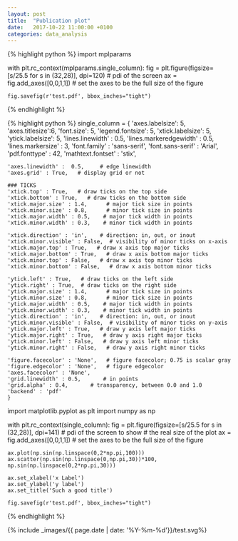 ```yaml
---
layout: post
title:  "Publication plot"
date:   2017-10-22 11:00:00 +0100
categories: data_analysis
---
```

{% highlight python %}
import mplparams

with plt.rc_context(mplparams.single_column):
    fig = plt.figure(figsize=[s/25.5 for s in (32,28)], dpi=120)  # pdi of the screen
    ax = fig.add_axes([0,0,1,1]) # set the axes to be the full size of the figure
    

    fig.savefig(r'test.pdf', bbox_inches="tight")
{% endhighlight %}

{% highlight python %}
single_column = {
    'axes.labelsize': 5,
    'axes.titlesize':6,
    'font.size': 5,
    'legend.fontsize': 5,
    'xtick.labelsize': 5,
    'ytick.labelsize': 5,
    'lines.linewidth' : 0.5,
    'lines.markeredgewidth' : 0.5,
    'lines.markersize' : 3,
    'font.family' : 'sans-serif',
    'font.sans-serif' : 'Arial',
    'pdf.fonttype' : 42,
    'mathtext.fontset' : 'stix',

    'axes.linewidth' :  0.5,     # edge linewidth
    'axes.grid' : True,   # display grid or not

    ### TICKS
    'xtick.top' : True,   # draw ticks on the top side
    'xtick.bottom' : True,   # draw ticks on the bottom side
    'xtick.major.size' : 1.4,      # major tick size in points
    'xtick.minor.size' : 0.8,      # minor tick size in points
    'xtick.major.width' : 0.5,    # major tick width in points
    'xtick.minor.width' : 0.3,    # minor tick width in points

    'xtick.direction' : 'in',    # direction: in, out, or inout
    'xtick.minor.visible' : False,  # visibility of minor ticks on x-axis
    'xtick.major.top' : True,   # draw x axis top major ticks
    'xtick.major.bottom' : True,   # draw x axis bottom major ticks
    'xtick.minor.top' : False,   # draw x axis top minor ticks
    'xtick.minor.bottom' : False,   # draw x axis bottom minor ticks

    'ytick.left' : True,   # draw ticks on the left side
    'ytick.right' : True,  # draw ticks on the right side
    'ytick.major.size' : 1.4,      # major tick size in points
    'ytick.minor.size' : 0.8,      # minor tick size in points
    'ytick.major.width' : 0.5,    # major tick width in points
    'ytick.minor.width' : 0.3,    # minor tick width in points
    'ytick.direction' : 'in',    # direction: in, out, or inout
    'ytick.minor.visible' : False,  # visibility of minor ticks on y-axis
    'ytick.major.left' : True,   # draw y axis left major ticks
    'ytick.major.right' : True,   # draw y axis right major ticks
    'ytick.minor.left' : False,   # draw y axis left minor ticks
    'ytick.minor.right' : False,   # draw y axis right minor ticks

    'figure.facecolor' : 'None',   # figure facecolor; 0.75 is scalar gray
    'figure.edgecolor' : 'None',   # figure edgecolor
    'axes.facecolor' : 'None',
    'grid.linewidth' : 0.5,       # in points
    'grid.alpha' : 0.4,       # transparency, between 0.0 and 1.0
    'backend' : 'pdf'
    }


import matplotlib.pyplot as plt
import numpy as np

with plt.rc_context(single_column):
    fig = plt.figure(figsize=[s/25.5 for s in (32,28)], dpi=141)  # pdi of the screen to show
                                                                  # the real size of the plot
    ax = fig.add_axes([0,0,1,1]) # set the axes to be the full size of the figure
    
    ax.plot(np.sin(np.linspace(0,2*np.pi,100)))
    ax.scatter(np.sin(np.linspace(0,np.pi,30))*100, np.sin(np.linspace(0,2*np.pi,30)))

    ax.set_xlabel('x Label')
    ax.set_ylabel('y label')
    ax.set_title('Such a good title')

    fig.savefig(r'test.pdf', bbox_inches="tight")

{% endhighlight %}

{% include _images/{{ page.date | date: '%Y-%m-%d'}}/test.svg%}
